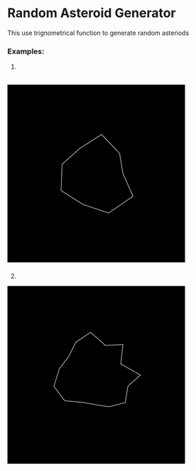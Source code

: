 # Random Asteroid Generator
This use trignometrical function to generate random asteriods

### Examples:
1. 
![ast1](..\imgs\ast1.PNG)
---
2. 
![ast2](..\imgs\ast2.PNG)

